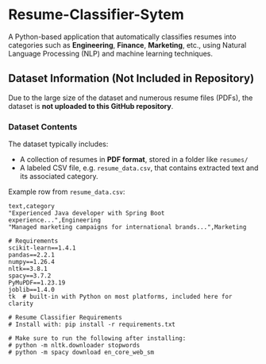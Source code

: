 # Resume-Classifier-Sytem
A Python-based application that automatically classifies resumes into categories such as **Engineering**, **Finance**, **Marketing**, etc., using Natural Language Processing (NLP) and machine learning techniques.


## Dataset Information (Not Included in Repository)

Due to the large size of the dataset and numerous resume files (PDFs), the dataset is **not uploaded to this GitHub repository**.

### Dataset Contents
The dataset typically includes:
- A collection of resumes in **PDF format**, stored in a folder like `resumes/`
- A labeled CSV file, e.g. `resume_data.csv`, that contains extracted text and its associated category.

Example row from `resume_data.csv`:
```csv
text,category
"Experienced Java developer with Spring Boot experience...",Engineering
"Managed marketing campaigns for international brands...",Marketing

# Requirements
scikit-learn==1.4.1
pandas==2.2.1
numpy==1.26.4
nltk==3.8.1
spacy==3.7.2
PyMuPDF==1.23.19
joblib==1.4.0
tk  # built-in with Python on most platforms, included here for clarity

# Resume Classifier Requirements
# Install with: pip install -r requirements.txt

# Make sure to run the following after installing:
# python -m nltk.downloader stopwords
# python -m spacy download en_core_web_sm
